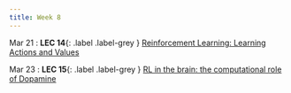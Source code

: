 ```yaml
---
title: Week 8
---
```


Mar 21
: **LEC 14**{: .label .label-grey } [Reinforcement Learning: Learning Actions and Values](#)


Mar 23
:  **LEC 15**{: .label .label-grey } [RL in the brain: the computational role of Dopamine](#)
